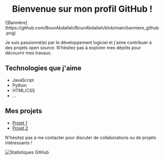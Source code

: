 

<div align="center">

# Bienvenue sur mon profil GitHub !


</div>
![Bannière](https://github.com/BounAbdallah/BounAbdallah/blob/main/banniere_github.png)

Je suis passionné(e) par le développement logiciel et j'aime contribuer à des projets open source. N'hésitez pas à explorer mes dépôts pour découvrir mes travaux.

## Technologies que j'aime

- JavaScript
- Python
- HTML/CSS
- ...

## Mes projets

- [Projet 1](lien_vers_projet_1)
- [Projet 2](lien_vers_projet_2)

N'hésitez pas à me contacter pour discuter de collaborations ou de projets intéressants !

![Statistiques GitHub](https://github-readme-stats.vercel.app/api?username=votre_nom&show_icons=true)

